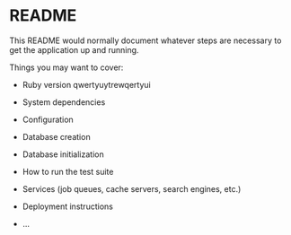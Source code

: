 # README

This README would normally document whatever steps are necessary to get the
application up and running.

Things you may want to cover:

* Ruby version
qwertyuytrewqertyui
* System dependencies

* Configuration

* Database creation

* Database initialization

* How to run the test suite

* Services (job queues, cache servers, search engines, etc.)

* Deployment instructions

* ...

